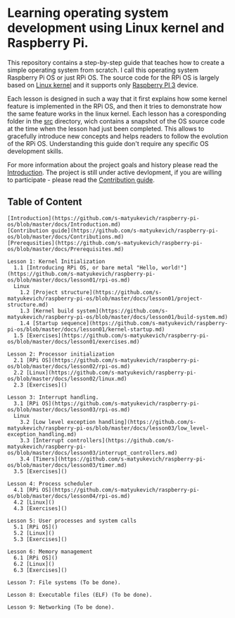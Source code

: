 # Learning operating system development using Linux kernel and Raspberry Pi.

This repository contains a step-by-step guide that teaches how to create a simple operating system from scratch. I call this operating system Raspberry Pi OS or just RPi OS. The source code for the RPi OS is largely based on [Linux kernel](https://github.com/torvalds/linux) and it supports only [Raspberry PI 3](https://www.raspberrypi.org/products/raspberry-pi-3-model-b/) device. 

Each lesson is designed in such a way that it first explains how some kernel feature is implemented in the RPi OS, and then it tries to demonstrate how the same feature works in the linux kernel. Each lesson has a coresponding folder in the [src](https://github.com/s-matyukevich/raspberry-pi-os/tree/master/src) directory, wich contains a snapshot of the OS source code at the time when the lesson had just been completed. This allows to gracefully introduce new concepts and helps readers to follow the evolution of the RPi OS. Understanding this guide don't require any specific OS development skills.

For more information about the project goals and history please read the [Introduction](https://github.com/s-matyukevich/raspberry-pi-os/blob/master/docs/Introduction.md). The project is still under active devlopment, if you are willing to participate - please read the [Contribution guide](https://github.com/s-matyukevich/raspberry-pi-os/blob/master/docs/Contributions.md).

## Table of Content

  ```
  [Introduction](https://github.com/s-matyukevich/raspberry-pi-os/blob/master/docs/Introduction.md)
  [Contribution guide](https://github.com/s-matyukevich/raspberry-pi-os/blob/master/docs/Contributions.md)
  [Prerequsities](https://github.com/s-matyukevich/raspberry-pi-os/blob/master/docs/Prerequisites.md)

  Lesson 1: Kernel Initialization 
    1.1 [Introducing RPi OS, or bare metal "Hello, world!"](https://github.com/s-matyukevich/raspberry-pi-os/blob/master/docs/lesson01/rpi-os.md)
    Linux
      1.2 [Project structure](https://github.com/s-matyukevich/raspberry-pi-os/blob/master/docs/lesson01/project-structure.md)
      1.3 [Kernel build system](https://github.com/s-matyukevich/raspberry-pi-os/blob/master/docs/lesson01/build-system.md) 
      1.4 [Startup sequence](https://github.com/s-matyukevich/raspberry-pi-os/blob/master/docs/lesson01/kernel-startup.md)
    1.5 [Exercises](https://github.com/s-matyukevich/raspberry-pi-os/blob/master/docs/lesson01/exercises.md)

  Lesson 2: Processor initialization
    2.1 [RPi OS](https://github.com/s-matyukevich/raspberry-pi-os/blob/master/docs/lesson02/rpi-os.md)
    2.2 [Linux](https://github.com/s-matyukevich/raspberry-pi-os/blob/master/docs/lesson02/linux.md)
    2.3 [Exercises]()

  Lesson 3: Interrupt handling.
    3.1 [RPi OS](https://github.com/s-matyukevich/raspberry-pi-os/blob/master/docs/lesson03/rpi-os.md)
    Linux
      3.2 [Low level exception handling](https://github.com/s-matyukevich/raspberry-pi-os/blob/master/docs/lesson03/low_level-exception_handling.md) 
      3.3 [Interrupt controllers](https://github.com/s-matyukevich/raspberry-pi-os/blob/master/docs/lesson03/interrupt_controllers.md)
      3.4 [Timers](https://github.com/s-matyukevich/raspberry-pi-os/blob/master/docs/lesson03/timer.md)
    3.5 [Exercises]()

  Lesson 4: Process scheduler
    4.1 [RPi OS](https://github.com/s-matyukevich/raspberry-pi-os/blob/master/docs/lesson04/rpi-os.md) 
    4.2 [Linux]()
    4.3 [Exercises]()

  Lesson 5: User processes and system calls 
    5.1 [RPi OS]() 
    5.2 [Linux]()
    5.3 [Exercises]()

  Lesson 6: Memory management
    6.1 [RPi OS]() 
    6.2 [Linux]()
    6.3 [Exercises]()

  Lesson 7: File systems (To be done).

  Lesson 8: Executable files (ELF) (To be done).

  Lesson 9: Networking (To be done).
  ```
